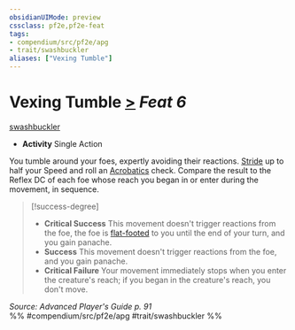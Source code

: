 ```yaml
---
obsidianUIMode: preview
cssclass: pf2e,pf2e-feat
tags:
- compendium/src/pf2e/apg
- trait/swashbuckler
aliases: ["Vexing Tumble"]
---
```

# Vexing Tumble  [>](../../Rules/core-rulebook/chapter-9-playing-the-game.md#Actions "Single Action") *Feat 6*  
[swashbuckler](../../Rules/traits/swashbuckler-apg.md)  

- **Activity** Single Action

You tumble around your foes, expertly avoiding their reactions. [Stride](../../Rules/actions/stride.md) up to half your Speed and roll an [Acrobatics](../skills.md#Acrobatics) check. Compare the result to the Reflex DC of each foe whose reach you began in or enter during the movement, in sequence.

> [!success-degree] 
> - **Critical Success** This movement doesn't trigger reactions from the foe, the foe is [flat-footed](../../Rules/conditions.md#Flat-footed) to you until the end of your turn, and you gain panache.
> - **Success** This movement doesn't trigger reactions from the foe, and you gain panache.
> - **Critical Failure** Your movement immediately stops when you enter the creature's reach; if you began in the creature's reach, you don't move.

*Source: Advanced Player's Guide p. 91*  
%% #compendium/src/pf2e/apg #trait/swashbuckler %%
